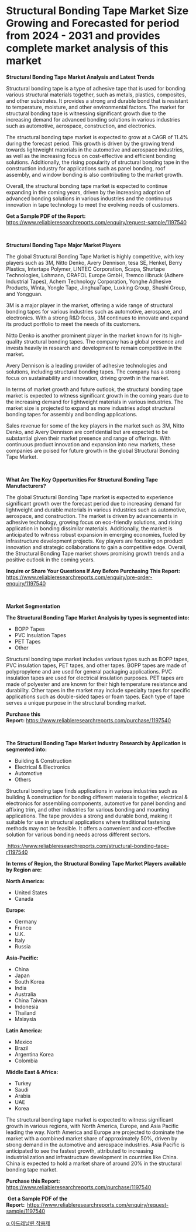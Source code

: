 <p><h1>Structural Bonding Tape Market Size Growing and Forecasted for period from 2024 - 2031 and provides complete market analysis of this market</h1></p><p><strong>Structural Bonding Tape Market Analysis and Latest Trends</strong></p>
<p><p>Structural bonding tape is a type of adhesive tape that is used for bonding various structural materials together, such as metals, plastics, composites, and other substrates. It provides a strong and durable bond that is resistant to temperature, moisture, and other environmental factors. The market for structural bonding tape is witnessing significant growth due to the increasing demand for advanced bonding solutions in various industries such as automotive, aerospace, construction, and electronics.</p><p>The structural bonding tape market is expected to grow at a CAGR of 11.4% during the forecast period. This growth is driven by the growing trend towards lightweight materials in the automotive and aerospace industries, as well as the increasing focus on cost-effective and efficient bonding solutions. Additionally, the rising popularity of structural bonding tape in the construction industry for applications such as panel bonding, roof assembly, and window bonding is also contributing to the market growth.</p><p>Overall, the structural bonding tape market is expected to continue expanding in the coming years, driven by the increasing adoption of advanced bonding solutions in various industries and the continuous innovation in tape technology to meet the evolving needs of customers.</p></p>
<p><strong>Get a Sample PDF of the Report:&nbsp;</strong> <a href="https://www.reliableresearchreports.com/enquiry/request-sample/1197540">https://www.reliableresearchreports.com/enquiry/request-sample/1197540</a></p>
<p>&nbsp;</p>
<p><strong>Structural Bonding Tape Major Market Players</strong></p>
<p><p>The global Structural Bonding Tape Market is highly competitive, with key players such as 3M, Nitto Denko, Avery Dennison, tesa SE, Henkel, Berry Plastics, Intertape Polymer, LINTEC Corporation, Scapa, Shurtape Technologies, Lohmann, ORAFOL Europe GmbH, Tremco illbruck (Adhere Industrial Tapes), Achem Technology Corporation, Yonghe Adhesive Products, Winta, Yongle Tape, JinghuaTape, Luxking Group, Shushi Group, and Yongguan.</p><p>3M is a major player in the market, offering a wide range of structural bonding tapes for various industries such as automotive, aerospace, and electronics. With a strong R&D focus, 3M continues to innovate and expand its product portfolio to meet the needs of its customers.</p><p>Nitto Denko is another prominent player in the market known for its high-quality structural bonding tapes. The company has a global presence and invests heavily in research and development to remain competitive in the market.</p><p>Avery Dennison is a leading provider of adhesive technologies and solutions, including structural bonding tapes. The company has a strong focus on sustainability and innovation, driving growth in the market.</p><p>In terms of market growth and future outlook, the structural bonding tape market is expected to witness significant growth in the coming years due to the increasing demand for lightweight materials in various industries. The market size is projected to expand as more industries adopt structural bonding tapes for assembly and bonding applications.</p><p>Sales revenue for some of the key players in the market such as 3M, Nitto Denko, and Avery Dennison are confidential but are expected to be substantial given their market presence and range of offerings. With continuous product innovation and expansion into new markets, these companies are poised for future growth in the global Structural Bonding Tape Market.</p></p>
<p>&nbsp;</p>
<p><strong>What Are The Key Opportunities For Structural Bonding Tape Manufacturers?</strong></p>
<p><p>The global Structural Bonding Tape market is expected to experience significant growth over the forecast period due to increasing demand for lightweight and durable materials in various industries such as automotive, aerospace, and construction. The market is driven by advancements in adhesive technology, growing focus on eco-friendly solutions, and rising application in bonding dissimilar materials. Additionally, the market is anticipated to witness robust expansion in emerging economies, fueled by infrastructure development projects. Key players are focusing on product innovation and strategic collaborations to gain a competitive edge. Overall, the Structural Bonding Tape market shows promising growth trends and a positive outlook in the coming years.</p></p>
<p><strong>Inquire or Share Your Questions If Any Before Purchasing This Report:</strong> <a href="https://www.reliableresearchreports.com/enquiry/pre-order-enquiry/1197540">https://www.reliableresearchreports.com/enquiry/pre-order-enquiry/1197540</a></p>
<p>&nbsp;</p>
<p><strong>Market Segmentation</strong></p>
<p><strong>The Structural Bonding Tape Market Analysis by types is segmented into:</strong></p>
<p><ul><li>BOPP Tapes</li><li>PVC Insulation Tapes</li><li>PET Tapes</li><li>Other</li></ul></p>
<p><p>Structural bonding tape market includes various types such as BOPP tapes, PVC insulation tapes, PET tapes, and other tapes. BOPP tapes are made of polypropylene and are used for general packaging applications. PVC insulation tapes are used for electrical insulation purposes. PET tapes are made of polyester and are known for their high temperature resistance and durability. Other tapes in the market may include specialty tapes for specific applications such as double-sided tapes or foam tapes. Each type of tape serves a unique purpose in the structural bonding market.</p></p>
<p><strong>Purchase this Report:&nbsp;</strong><a href="https://www.reliableresearchreports.com/purchase/1197540">https://www.reliableresearchreports.com/purchase/1197540</a></p>
<p>&nbsp;</p>
<p><strong>The Structural Bonding Tape Market Industry Research by Application is segmented into:</strong></p>
<p><ul><li>Building & Construction</li><li>Electrical & Electronics</li><li>Automotive</li><li>Others</li></ul></p>
<p><p>Structural bonding tape finds applications in various industries such as building & construction for bonding different materials together, electrical & electronics for assembling components, automotive for panel bonding and affixing trim, and other industries for various bonding and mounting applications. The tape provides a strong and durable bond, making it suitable for use in structural applications where traditional fastening methods may not be feasible. It offers a convenient and cost-effective solution for various bonding needs across different sectors.</p></p>
<p><a href="https://www.reliableresearchreports.com/structural-bonding-tape-r1197540">&nbsp;https://www.reliableresearchreports.com/structural-bonding-tape-r1197540</a></p>
<p><strong>In terms of Region, the Structural Bonding Tape Market Players available by Region are:</strong></p>
<p>
    <p> <strong> North America: </strong>
        <ul>
            <li>United States</li>
            <li>Canada</li>
        </ul>
        </p> 
    <p> <strong> Europe: </strong>
        <ul>
            <li>Germany</li>
            <li>France</li>
            <li>U.K.</li>
            <li>Italy</li>
            <li>Russia</li>
        </ul>
        </p> 
    <p> <strong> Asia-Pacific: </strong>
        <ul>
            <li>China</li>
            <li>Japan</li>
            <li>South Korea</li>
            <li>India</li>
            <li>Australia</li>
            <li>China Taiwan</li>
            <li>Indonesia</li>
            <li>Thailand</li>
            <li>Malaysia</li>
        </ul>
        </p> 
    <p> <strong> Latin America: </strong>
        <ul>
            <li>Mexico</li>
            <li>Brazil</li>
            <li>Argentina Korea</li>
            <li>Colombia</li>
        </ul>
        </p> 
    <p> <strong> Middle East & Africa: </strong>
        <ul>
            <li>Turkey</li>
            <li>Saudi</li>
            <li>Arabia</li>
            <li>UAE</li>
            <li>Korea</li>
        </ul>
    </p>
    </p>
<p><p>The structural bonding tape market is expected to witness significant growth in various regions, with North America, Europe, and Asia Pacific leading the way. North America and Europe are projected to dominate the market with a combined market share of approximately 50%, driven by strong demand in the automotive and aerospace industries. Asia Pacific is anticipated to see the fastest growth, attributed to increasing industrialization and infrastructure development in countries like China. China is expected to hold a market share of around 20% in the structural bonding tape market.</p></p>
<p><strong>Purchase this Report: </strong><a href="https://www.reliableresearchreports.com/purchase/1197540">https://www.reliableresearchreports.com/purchase/1197540</a></p>
<p>&nbsp;<strong>Get a Sample PDF of the Report:&nbsp;&nbsp;</strong><a href="https://www.reliableresearchreports.com/enquiry/request-sample/1197540">https://www.reliableresearchreports.com/enquiry/request-sample/1197540</a></p>
<p><strong></strong></p>
<p><p><a href="https://medium.com/@bustersipes981/%EA%B8%80%EB%A1%9C%EB%B2%8C-alpha-%EC%95%A0%EB%93%9C%EB%A0%88%EB%84%88-%EC%A7%80%EB%84%A4%ED%8B%B1-%EC%95%84%EA%B3%A0%EB%8B%88%EC%8A%A4%ED%8A%B8-%EC%8B%9C%EC%9E%A5-%EA%B7%9C%EB%AA%A8-%EB%B0%8F-%EC%A0%90%EC%9C%A0%EC%9C%A8-%EB%B6%84%EC%84%9D-%EC%A0%9C%ED%92%88-%EC%9C%A0%ED%98%95%EB%B3%84-%EC%9D%91%EC%9A%A9%EB%B3%84-%EC%A7%80%EC%97%AD%EB%B3%84-%EC%98%88%EC%B8%A1-2024%EB%85%84-2031%EB%85%84-64ef553ed3a5">α 아드레날린 작용제</a></p></p>